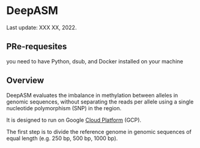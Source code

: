 # DeepASM

Last update: XXX XX, 2022.

## PRe-requesites

you need to have Python, dsub, and Docker installed on your machine

## Overview

DeepASM evaluates the imbalance in methylation between alleles in genomic sequences, without separating the reads per allele using a single nucleotide polymorphism (SNP) in the region.

It is designed to run on Google [Cloud Platform](https://cloud.google.com/) (GCP).

The first step is to divide the reference genome in genomic sequences of equal length (e.g. 250 bp, 500 bp, 1000 bp).


